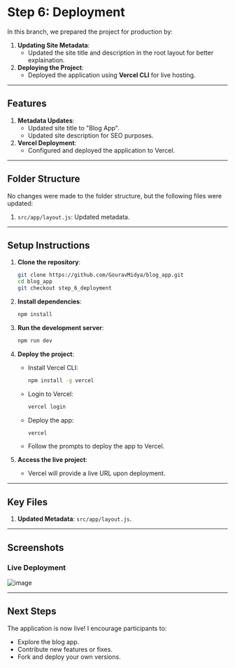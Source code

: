 # Step 6: Deployment

In this branch, we prepared the project for production by:
1. **Updating Site Metadata**:
   - Updated the site title and description in the root layout for better explaination.
2. **Deploying the Project**:
   - Deployed the application using **Vercel CLI** for live hosting.

---

## Features
1. **Metadata Updates**:
   - Updated site title to "Blog App".
   - Updated site description for SEO purposes.
2. **Vercel Deployment**:
   - Configured and deployed the application to Vercel.

---

## Folder Structure
No changes were made to the folder structure, but the following files were updated:
1. `src/app/layout.js`: Updated metadata.

---

## Setup Instructions
1. **Clone the repository**:
   ```bash
   git clone https://github.com/GouravMidya/blog_app.git
   cd blog_app
   git checkout step_6_deployment
   ```

2. **Install dependencies**:
   ```bash
   npm install
   ```

3. **Run the development server**:
   ```bash
   npm run dev
   ```

4. **Deploy the project**:
   - Install Vercel CLI:
     ```bash
     npm install -g vercel
     ```
   - Login to Vercel:
     ```bash
     vercel login
     ```
   - Deploy the app:
     ```bash
     vercel
     ```
   - Follow the prompts to deploy the app to Vercel.

5. **Access the live project**:
   - Vercel will provide a live URL upon deployment.

---

## Key Files
1. **Updated Metadata**: `src/app/layout.js`.

---

## Screenshots
### Live Deployment
![image](https://github.com/user-attachments/assets/e65cd919-0e74-4faf-adca-4100033982d8)

---

## Next Steps
The application is now live! I encourage participants to:
- Explore the blog app.
- Contribute new features or fixes.
- Fork and deploy your own versions.
